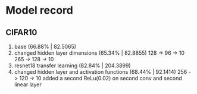 # Model record

## CIFAR10

1. base (66.88% | 82.5065)
2. changed hidden layer dimensions (65.34% | 82.8855)
    128 -> 96 -> 10
    265 -> 128 -> 10
3. resnet18 transfer learning (82.84% | 204.3899)
4. changed hidden layer and activation functions (68.44% | 92.1414)
    256 -> 120 -> 10
    added a second ReLu(0.02) on second conv and second linear layer
